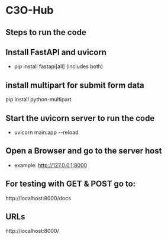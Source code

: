 # C3O-Hub
## Steps to run the code

## Install FastAPI and uvicorn
- pip install fastapi[all] (includes both)

## install multipart for submit form data
pip install python-multipart

## Start the uvicorn server to run the code
- uvicorn main:app --reload

## Open a Browser and go to the server host
- example: http://127.0.0.1:8000

## For testing with GET & POST go to:
http://localhost:8000/docs

## URLs
http://localhost:8000/